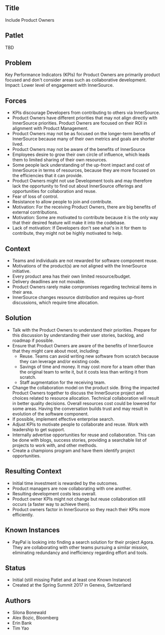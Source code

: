 ## Title

Include Product Owners

## Patlet

TBD

## Problem

Key Performance Indicators (KPIs) for Product Owners are primarily product focused and don't consider areas such as collaborative development.
Impact: Lower level of engagement with InnerSource.  

## Forces

* KPIs discourage Developers from contributing to others via InnerSource.
* Product Owners have different priorities that may not align directly with InnerSource priorities. Product Owners are focused on their ROI in alignment with Product Management.
* Product Owners may not be as focused on the longer-term benefits of InnerSource because many of their own metrics and goals are shorter lived.
* Product Owners may not be aware of the benefits of InnerSource
* Employees desire to grow their own circle of influence, which leads them to limited sharing of their own resources.
* Some people lack understanding of the up-front impact and cost of InnerSource in terms of resources, because they are more focused on the efficiencies that it can provide.
* Product Owners might not use Development tools and may therefore lack the opportunity to find out about InnerSource offerings and opportunities for collaboration and reuse.
* Fear of loss of control.
* Resistance to allow people to join and contribute.
* Motivation: For the receiving Product Owners, there are big benefits of external contributions.
* Motivation: Some are motivated to contribute because it is the only way that their desired feature will make it into the codebase.
* Lack of motivation: If Developers don't see what's in it for them to contribute, they might not be highly motivated to help.

## Context

* Teams and individuals are not rewarded for software component reuse.
* Motivations of the product(s) are not aligned with the InnerSource initiative.
* Every product area has their own limited resource/budget.
* Delivery deadlines are not movable.
* Product Owners rarely make compromises regarding technical items in their area.
* InnerSource changes resource distribution and requires up-front discussions, which require time allocation.

## Solution

* Talk with the Product Owners to understand their priorities. Prepare for this discussion by understanding their user stories, backlog, and roadmap if possible.
* Ensure that Product Owners are aware of the benefits of InnerSource that they might care about most, including:
    - Reuse. Teams can avoid writing new software from scratch because they can leverage and/or existing code.
    - Savings of time and money. It may cost more for a team other than the original team to write it, but it costs less than   writing it from scratch.
    - Staff augmentation for the receiving team.
* Change the collaboration model on the product side. Bring the impacted Product Owners together to discuss the InnerSource project and choices related to resource allocation. Technical collaboration will result in better quality decisions. Overall resources cost could be lowered for some areas. Having the conversation builds trust and may result in evolution of the software component.  
* If possible, implement effective enterprise search.
* Adjust KPIs to motivate people to collaborate and reuse. Work with leadership to get support.
* Internally advertise opportunities for reuse and collaboration. This can be done with blogs, success stories, providing a searchable list of projects to work with, and other methods.
* Create a champions program and have them identify project opportunities.

## Resulting Context

* Initial time investment is rewarded by the outcomes.
* Product managers are now collaborating with one another.
* Resulting development costs less overall.
* Product owner KPIs might not change but reuse collaboration still occurs (a faster way to achieve them).
* Product owners factor in InnerSource so they reach their KPIs more efficiently.

## Known Instances

* PayPal is looking into finding a search solution for their project Agora. They are collaborating with other teams pursuing a similar mission, eliminating redundancy and inefficiency regarding effort and tools.

## Status

* Initial (still missing Patlet and at least one Known Instance)
* Created at the Spring Summit 2017 in Geneva, Switzerland

## Authors

* Silona Bonewald
* Alex Bozic, Bloomberg
* Erin Bank
* Tim Yao
